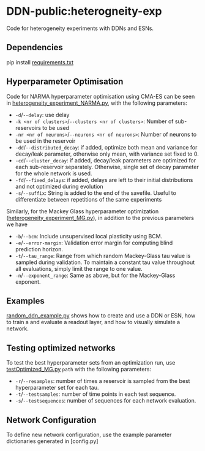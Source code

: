 # DDN-public:heterogneity-exp
Code for heterogeneity experiments with DDNs and ESNs. 

## Dependencies
pip install [requirements.txt](requirements.txt)

## Hyperparameter Optimisation
Code for NARMA hyperparameter optimisation using CMA-ES can be seen in 
[heterogeneity_experiment_NARMA.py](heterogeneity_experiment_NARMA.py), with the following parameters: 

- `-d`/`--delay`: use delay
- `-k <nr of clusters>`/`--clusters <nr of clusters>`: Number of sub-reservoirs to be used
- `-nr <nr of neurons>`/`--neurons <nr of neurons>`: Number of neurons to be used in the reservoir
- `-dd`/`--distributed_decay`: if added, optimize both mean and variance for decay/leak parameter, otherwise only mean, 
  with variance set fixed to 0.
- `-cd`/`--cluster_decay`: if added, decay/leak parameters are optimized for each sub-reservoir separately. Otherwise,
  single set of decay parameter for the whole network is used.
- `-fd`/`--fixed_delays`: if added, delays are left to their initial distributions and not optimized during evolution
- `-s`/`--suffix`: String is added to the end of the savefile. Useful to differentiate between repetitions of the 
  same experiments

Similarly, for the Mackey Glass hyperparameter optimization 
([heterogeneity_experiment_MG.py](heterogeneity_experiment_MG.py)), in addition to the previous parameters we have

- `-b`/`--bcm`: Include unsupervised local plasticity using BCM.
- `-e`/`--error-margin`: Validation error margin for computing blind prediction horizon.
- `-t`/`--tau_range`: Range from which random Mackey-Glass tau value is sampled during validation. To maintain a 
  constant tau value throughout all evaluations, simply limit the range to one value.
- `-n`/`--exponent_range`: Same as above, but for the Mackey-Glass exponent.

## Examples
[random_ddn_example.py](examples/random_ddn_example.py) shows how to create and use a DDN or ESN, how to train a 
and evaluate a readout layer, and how to visually simulate a network.

## Testing optimized networks
To test the best hyperparameter sets from an optimization run, use [testOptimized_MG.py](testOptimized_MG.py) `path` 
with the following parameters:
- `-r`/`--resamples`: number of times a reservoir is sampled from the best hyperparameter set for each tau.
- `-t`/`--testsamples`: number of time points in each test sequence.
- `-s`/`--testsequences`: number of sequences for each network evaluation.

## Network Configuration
To define new network configuration, use the example parameter dictionaries generated in [config.py]